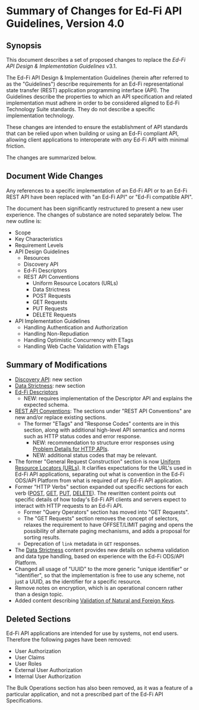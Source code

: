 # Summary of Changes for Ed-Fi API Guidelines, Version 4.0

## Synopsis

This document describes a set of proposed changes to replace the _Ed-Fi API Design & Implementation Guidelines_ v3.1.

The Ed-Fi API Design & Implementation Guidelines (herein after referred to as the "Guidelines") describe requirements for an Ed-Fi representational state transfer (REST) application programming interface (API). The Guidelines describe the properties to which an API specification and related implementation must adhere in order to be considered aligned to Ed-Fi Technology Suite standards. They do not describe a specific implementation technology.

These changes are intended to ensure the establishment of API standards that can be relied upon when building or using an Ed-Fi compliant API, allowing client applications to interoperate with _any_ Ed-Fi API with minimal friction.

The changes are summarized below.

## Document Wide Changes

Any references to a specific implementation of an Ed-Fi API or to an Ed-Fi REST API have been replaced with "an Ed-Fi API" or "Ed-Fi compatible API".

The document has been significantly restructured to present a new user experience. The changes of substance are noted separately below. The new outline is:

* Scope
* Key Characteristics
* Requirement Levels
* API Design Guidelines
  * Resources
  * Discovery API
  * Ed-Fi Descriptors
  * REST API Conventions
    * Uniform Resource Locators (URLs)
    * Data Strictness
    * POST Requests
    * GET Requests
    * PUT Requests
    * DELETE Requests
* API Implementation Guidelines
  * Handling Authentication and Authorization
  * Handling Non-Repudiation
  * Handling Optimistic Concurrency with ETags
  * Handling Web Cache Validation with ETags

## Summary of Modifications

* [Discovery API](./design-and-implementation-guidelines/api-design-guidelines/discovery-api.md): new section
* [Data Strictness](./design-and-implementation-guidelines/api-design-guidelines/rest-api-conventions/data-strictness.md): new section
* [Ed-Fi Descriptors](./design-and-implementation-guidelines/api-design-guidelines/ed-fi-descriptors.md)
  * NEW: requires implementation of the Descriptor API and explains the expected schema.
* [REST API Conventions](./design-and-implementation-guidelines/api-design-guidelines/rest-api-conventions/readme.md): The sections under "REST API Conventions" are new and/or replace existing sections.
  * The former "ETags" and "Response Codes" contents are in this section, along with additional high-level API semantics and norms such as HTTP status codes and error response.
    * NEW: recommendation to structure error responses using [Problem Details for HTTP APIs](https://datatracker.ietf.org/doc/html/rfc9457).
    * NEW: additional status codes that may be relevant.
* The former "General Request Construction" section is now [Uniform Resource Locators (URLs)](./design-and-implementation-guidelines/api-design-guidelines/rest-api-conventions/uniform-resource-locators-urls.md). It clarifies expectations for the URL's used in Ed-Fi API applications, separating out what is convention in the Ed-Fi ODS/API Platform from what is required of any Ed-Fi API application.
* Former "HTTP Verbs" section expanded out specific sections for each verb ([POST](./design-and-implementation-guidelines/api-design-guidelines/rest-api-conventions/post-requests.md), [GET](./design-and-implementation-guidelines/api-design-guidelines/rest-api-conventions/get-requests.md), [PUT](./design-and-implementation-guidelines/api-design-guidelines/rest-api-conventions/put-requests.md), [DELETE](./design-and-implementation-guidelines/api-design-guidelines/rest-api-conventions/delete-requests.md)). The rewritten content points out specific details of how today's Ed-Fi API clients and servers expect to interact with HTTP requests to an Ed-Fi API.
  * Former "Query Operators" section has moved into "GET Requests".
  * The "GET Requests" section removes the concept of selectors, relaxes the requirement to have OFFSET/LIMIT paging and opens the possibility of alternate paging mechanisms, and adds a proposal for sorting results.
  * Deprecation of `link` metadata in `GET` responses.
* The [Data Strictness](./design-and-implementation-guidelines/api-design-guidelines/rest-api-conventions/data-strictness.md) content provides new details on schema validation and data type handling, based on experience with the Ed-Fi ODS/API Platform.
* Changed all usage of "UUID" to the more generic "unique identifier" or "identifier", so that the implementation is free to use any scheme, not just a UUID, as the identifier for a specific resource.
* Remove notes on encryption, which is an operational concern rather than a design topic.
* Added content describing [Validation of Natural and Foreign Keys](./design-and-implementation-guidelines/api-design-guidelines/resources/validation-of-natural-and-foreign-keys.md).

## Deleted Sections

Ed-Fi API applications are intended for use by systems, not end users. Therefore the following pages have been removed:

* User Authorization
* User Claims
* User Roles
* External User Authorization
* Internal User Authorization

The Bulk Operations section has also been removed, as it was a feature of a particular application, and not a prescribed part of the Ed-Fi API Specifications.
